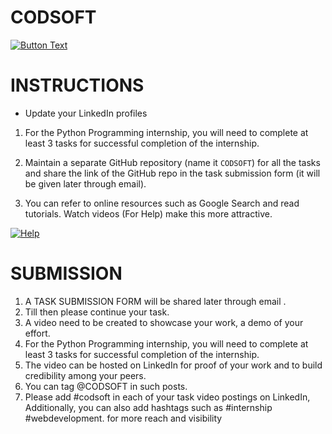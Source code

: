 # CODSOFT


<!--[![Button Text](https://img.shields.io/badge/Intership_Letter-Click%20Here_for_Download-brightgreen)](https://drive.google.com/file/d/1akJmuAJCIsBdC5TXXhjlxBsZ9SrTrnpf/view)-->

<a href="https://drive.google.com/file/d/1akJmuAJCIsBdC5TXXhjlxBsZ9SrTrnpf/view" target="_blank">
  <img src="https://img.shields.io/badge/Intership_Letter-Click%20Here_for_Download-brightgreen" alt="Button Text">
</a>


# INSTRUCTIONS

* Update your LinkedIn profiles

1. For the Python Programming internship, you will need to complete at least 3 tasks for successful completion of the internship.

2. Maintain a separate GitHub repository (name it `CODSOFT`) for all the tasks and share the link of the GitHub repo in the task submission form (it will be given later through email).

3. You can refer to online resources such as Google Search and read tutorials. Watch videos (For Help) make this more attractive.

[![Help](https://img.shields.io/badge/Python-File_Download%20Here-brightgreen)](https://drive.google.com/file/d/1_6v7ONHNEHm_wKeHZ2tyw5ZQfZS_qFpa/view)

# SUBMISSION

1. A TASK SUBMISSION FORM will be shared later through email .
2. Till then please continue your task.
3. A video need to be created to showcase your work, a demo of your effort.
4. For the Python Programming internship, you will need to complete at least 3 tasks for successful completion of the internship.
5. The video can be hosted on LinkedIn for proof of your work and to build credibility among your peers.
6. You can tag @CODSOFT in such posts.
7. Please add #codsoft in each of your task video postings on LinkedIn, Additionally, you can also add
 hashtags such as #internship #webdevelopment. for more reach and visibility

